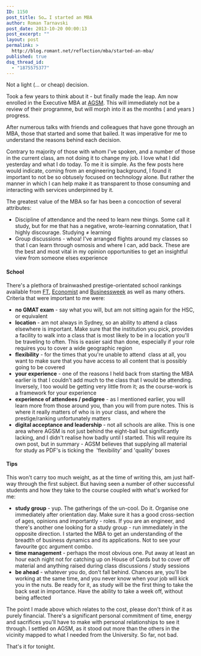 ```yaml
---
ID: 1150
post_title: So… I started an MBA
author: Roman Tarnavski
post_date: 2013-10-20 00:00:13
post_excerpt: ""
layout: post
permalink: >
  http://blog.romant.net/reflection/mba/started-an-mba/
published: true
dsq_thread_id:
  - "1875575377"
---
```

Not a light (… or cheap) decision.

Took a few years to think about it - but finally made the leap. Am now enrolled in the Executive MBA at <a href="http://www.asb.unsw.edu.au/futurestudents/postgraduate/agsmmba/mbaexecutive/Pages/default.aspx">AGSM</a>. This will immediately not be a review of their programme, but will morph into it as the months ( and years ) progress.

After numerous talks with friends and colleagues that have gone through an MBA, those that started and some that bailed. It was imperative for me to understand the reasons behind each decision.

Contrary to majority of those with whom I've spoken, and a number of those in the current class, am not doing it to change my job. I love what I did yesterday and what I do today. To me it is simple. As the few posts here would indicate, coming from an engineering background, I found it important to not be so obtusely focused on technology alone. But rather the manner in which I can help make it as transparent to those consuming and interacting with services underpinned by it.

The greatest value of the MBA so far has been a concoction of several attributes:
<ul>
	<li>Discipline of attendance and the need to learn new things. Some call it study, but for me that has a negative, wrote-learning connatation, that I highly discourage. Studying ≠ learning</li>
	<li>Group discussions - whoa! I've arranged flights around my classes so that I can learn through osmosis and where I can, add back. These are the best and most vital in my opinion opportunities to get an insightful view from someone elses experience</li>
</ul>
<h4>School</h4>
There's a plethora of brainwashed prestige-orientated school rankings available from <a href="http://rankings.ft.com/businessschoolrankings/rankings">FT</a>, <a href="http://www.economist.com/whichmba/full-time-mba-ranking">Economist</a> and <a href="http://www.businessweek.com/bschools/rankings">Businessweek</a> as well as many others. Criteria that were important to me were:
<ul>
	<li><strong>no GMAT exam</strong> - say what you will, but am not sitting again for the HSC, or equivalent</li>
	<li><strong>location</strong> - am not always in Sydney, so an ability to attend a class elsewhere is important. Make sure that the institution you pick, provides a facility to walk into a class that is most likely to be in a location you'll be traveling to often. This is easier said than done, especially if your role requires you to cover a wide geographic region</li>
	<li><strong>flexibility</strong> - for the times that you're unable to attend  class at all, you want to make sure that you have access to all content that is possibly going to be covered</li>
	<li><strong>your experience</strong> - one of the reasons I held back from starting the MBA earlier is that I couldn't add much to the class that I would be attending. Inversely, I too would be getting very little from it; as the course-work is a framework for your experience</li>
	<li><strong>experience of attendees / pedigree</strong> - as I mentioned earlier, you will learn more from those around you, than you will from pure notes. This is where it really matters of who is in your class, and where the prestige/ranking unfortunately matters</li>
	<li><strong>digital acceptance and leadership</strong> - not all schools are alike. This is one area where AGSM is not just behind the eight-ball but significantly lacking, and I didn't realise how badly until I started. This will require its own post, but in summary - AGSM believes that supplying all material for study as PDF's is ticking the  'flexibility' and 'quality' boxes</li>
</ul>
<h4>Tips</h4>
This won't carry too much weight, as at the time of writing this, am just half-way through the first subject. But having seen a number of other successful students and how they take to the course coupled with what's worked for me:
<ul>
	<li><strong>study group</strong> - yup. The gatherings of the un-cool. Do it. Organise one immediately after orientation day. Make sure it has a good cross-section of ages, opinions and importantly - roles. If you are an engineer, and there's another one looking for a study group - run immediately in the opposite direction. I started the MBA to get an understanding of the breadth of business dynamics and its applications. Not to see your favourite gcc argument combo.</li>
	<li><strong>time management</strong> - perhaps the most obvious one. Put away at least an hour each night not for catching up on House of Cards but to cover off material and anything raised during class discussions / study sessions</li>
	<li><strong>be ahead</strong> - whatever you do, don't fall behind. Chances are, you'll be working at the same time, and you never know when your job will kick you in the nuts. Be ready for it, as study will be the first thing to take the back seat in importance. Have the ability to take a week off, without being affected</li>
</ul>
The point I made above which relates to the cost, please don't think of it as purely financial. There's a significant personal commitment of time, energy and sacrifices you'll have to make with personal relationships to see it through. I settled on AGSM, as it stood out more than the others in the vicinity mapped to what I needed from the University. So far, not bad.

That's it for tonight.